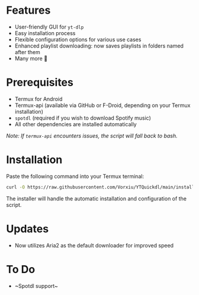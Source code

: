 
# Features

- User-friendly GUI for `yt-dlp`
- Easy installation process
- Flexible configuration options for various use cases
- Enhanced playlist downloading: now saves playlists in folders named after them
- Many more 👀

# Prerequisites

- Termux for Android
- Termux-api (available via GitHub or F-Droid, depending on your Termux installation)
- `spotdl` (required if you wish to download Spotify music)
- All other dependencies are installed automatically

*Note: If `termux-api` encounters issues, the script will fall back to bash.*

# Installation

Paste the following command into your Termux terminal:

```bash
curl -O https://raw.githubusercontent.com/Vorxiu/YTQuickdl/main/installer.sh && chmod +x installer.sh && ./installer.sh
```

The installer will handle the automatic installation and configuration of the script.

# Updates

- Now utilizes Aria2 as the default downloader for improved speed

# To Do

- ~Spotdl support~